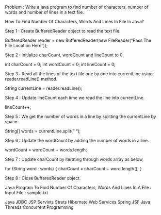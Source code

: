 Problem :
Write a java program to find number of characters, number of words and number of lines in a text file.

How To Find Number Of Characters, Words And Lines In File In Java?

Step 1 : Create BufferedReader object to read the text file.

BufferedReader reader = new BufferedReader(new FileReader(“Pass The File Location Here”));

Step 2 : Initialize charCount, wordCount and lineCount to 0.

int charCount = 0;
int wordCount = 0;
int lineCount = 0;


Step 3 : Read all the lines of the text file one by one into currentLine using reader.readLine() method.

String currentLine = reader.readLine();

Step 4 : Update lineCount each time we read the line into currentLine.

lineCount++;

Step 5 : We get the number of words in a line by splitting the currentLine by space.

String[] words = currentLine.split(” “);

Step 6 : Update the wordCount by adding the number of words in a line.

wordCount = wordCount + words.length;

Step 7 : Update charCount by iterating through words array as below,

for (String word : words)
{
       charCount = charCount + word.length();
}

Step 8 : Close BufferedReader object.

Java Program To Find Number Of Characters, Words And Lines In A File :
Input File : sample.txt

Java JDBC JSP Servlets
Struts Hibernate Web Services
Spring JSF
Java Threads Concurrent Programming
